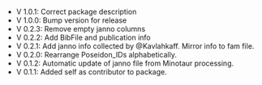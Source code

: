 - V 1.0.1: Correct package description
- V 1.0.0: Bump version for release
- V 0.2.3: Remove empty janno columns
- V 0.2.2: Add BibFile and publication info
- V 0.2.1: Add janno info collected by @Kavlahkaff. Mirror info to fam file.
- V 0.2.0: Rearrange Poseidon_IDs alphabetically.
- V 0.1.2: Automatic update of janno file from Minotaur processing.
- V 0.1.1: Added self as contributor to package.
